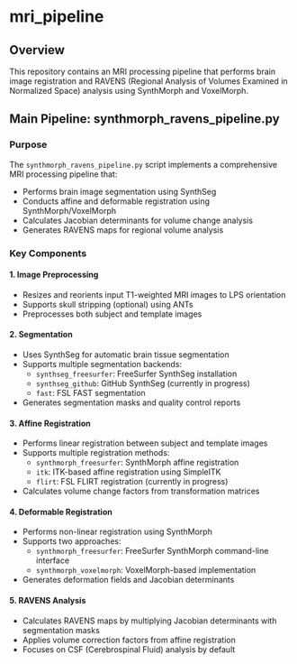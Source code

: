 # mri_pipeline

## Overview
This repository contains an MRI processing pipeline that performs brain image registration and RAVENS (Regional Analysis of Volumes Examined in Normalized Space) analysis using SynthMorph and VoxelMorph.

## Main Pipeline: synthmorph_ravens_pipeline.py

### Purpose
The `synthmorph_ravens_pipeline.py` script implements a comprehensive MRI processing pipeline that:
- Performs brain image segmentation using SynthSeg
- Conducts affine and deformable registration using SynthMorph/VoxelMorph
- Calculates Jacobian determinants for volume change analysis
- Generates RAVENS maps for regional volume analysis

### Key Components

#### 1. **Image Preprocessing**
- Resizes and reorients input T1-weighted MRI images to LPS orientation
- Supports skull stripping (optional) using ANTs
- Preprocesses both subject and template images

#### 2. **Segmentation**
- Uses SynthSeg for automatic brain tissue segmentation
- Supports multiple segmentation backends:
  - `synthseg_freesurfer`: FreeSurfer SynthSeg installation
  - `synthseg_github`: GitHub SynthSeg (currently in progress)
  - `fast`: FSL FAST segmentation
- Generates segmentation masks and quality control reports

#### 3. **Affine Registration**
- Performs linear registration between subject and template images
- Supports multiple registration methods:
  - `synthmorph_freesurfer`: SynthMorph affine registration
  - `itk`: ITK-based affine registration using SimpleITK
  - `flirt`: FSL FLIRT registration (currently in progress)
- Calculates volume change factors from transformation matrices

#### 4. **Deformable Registration**
- Performs non-linear registration using SynthMorph
- Supports two approaches:
  - `synthmorph_freesurfer`: FreeSurfer SynthMorph command-line interface
  - `synthmorph_voxelmorph`: VoxelMorph-based implementation
- Generates deformation fields and Jacobian determinants

#### 5. **RAVENS Analysis**
- Calculates RAVENS maps by multiplying Jacobian determinants with segmentation masks
- Applies volume correction factors from affine registration
- Focuses on CSF (Cerebrospinal Fluid) analysis by default


